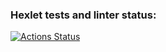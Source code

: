 ### Hexlet tests and linter status:
[![Actions Status](https://github.com/howstung/php-project-45/actions/workflows/hexlet-check.yml/badge.svg)](https://github.com/howstung/php-project-45/actions)